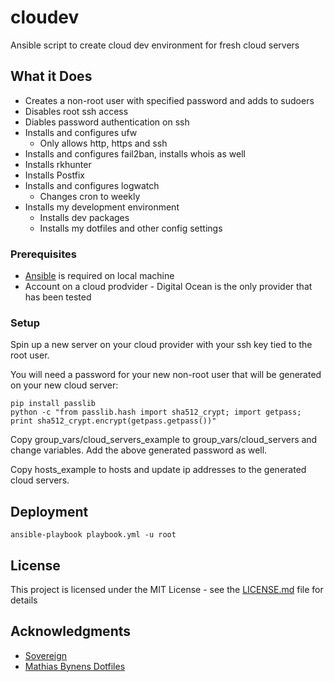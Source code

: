 # cloudev
Ansible script to create cloud dev environment for fresh cloud servers 

## What it Does

* Creates a non-root user with specified password and adds to sudoers
* Disables root ssh access
* Diables password authentication on ssh
* Installs and configures ufw
    * Only allows http, https and ssh
* Installs and configures fail2ban, installs whois as well
* Installs rkhunter
* Installs Postfix
* Installs and configures logwatch
    * Changes cron to weekly
* Installs my development environment
    * Installs dev packages
    * Installs my dotfiles and other config settings


### Prerequisites

* [Ansible](https://www.ansible.com/) is required on local machine
* Account on a cloud prodvider - Digital Ocean is the only provider that has been tested 

### Setup

Spin up a new server on your cloud provider with your ssh key tied to the root user.

You will need a password for your new non-root user that will be generated on your new cloud server:

```
pip install passlib
python -c "from passlib.hash import sha512_crypt; import getpass; print sha512_crypt.encrypt(getpass.getpass())"
```

Copy group_vars/cloud_servers_example to group_vars/cloud_servers and change variables.  Add the above generated password as well.

Copy hosts_example to hosts and update ip addresses to the generated cloud servers.

## Deployment

```
ansible-playbook playbook.yml -u root
```

## License

This project is licensed under the MIT License - see the [LICENSE.md](LICENSE.md) file for details

## Acknowledgments

* [Sovereign](https://github.com/sovereign/sovereign)
* [Mathias Bynens Dotfiles](https://github.com/mathiasbynens/dotfiles)

